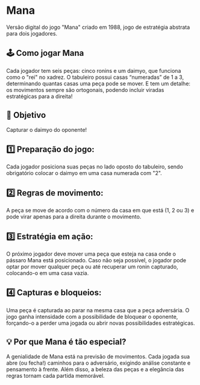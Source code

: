 # Mana
Versão digital do jogo "Mana" criado em 1988, jogo de estratégia abstrata para dois jogadores.

## 🕹️ Como jogar Mana 
Cada jogador tem seis peças: cinco ronins e um daimyo, que funciona como o "rei" no xadrez. O tabuleiro possui casas “numeradas” de 1 a 3, determinando quantas casas uma peça pode se mover. E tem um detalhe: os movimentos sempre são ortogonais, podendo incluir viradas estratégicas para a direita!

## 🏁 Objetivo
Capturar o daimyo do oponente! 

## 1️⃣ Preparação do jogo:
Cada jogador posiciona suas peças no lado oposto do tabuleiro, sendo obrigatório colocar o daimyo em uma casa numerada com "2".

## 2️⃣ Regras de movimento:
A peça se move de acordo com o número da casa em que está (1, 2 ou 3) e pode virar apenas para a direita durante o movimento.

## 3️⃣ Estratégia em ação:
O próximo jogador deve mover uma peça que esteja na casa onde o pássaro Mana está posicionado.
Caso não seja possível, o jogador pode optar por mover qualquer peça ou até recuperar um ronin capturado, colocando-o em uma casa vazia.

## 4️⃣ Capturas e bloqueios:
Uma peça é capturada ao parar na mesma casa que a peça adversária.
O jogo ganha intensidade com a possibilidade de bloquear o oponente, forçando-o a perder uma jogada ou abrir novas possibilidades estratégicas.

## 💡 Por que Mana é tão especial?
A genialidade de Mana está na previsão de movimentos. Cada jogada sua abre (ou fecha!) caminhos para o adversário, exigindo análise constante e pensamento à frente. Além disso, a beleza das peças e a elegância das regras tornam cada partida memorável.
 

